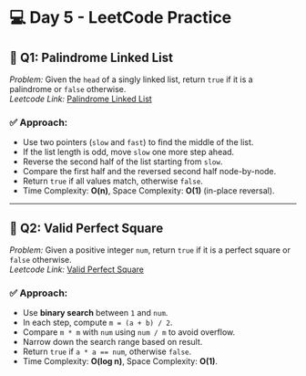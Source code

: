 # 💻 Day 5 - LeetCode Practice

## 🔹 Q1: Palindrome Linked List  
*Problem:* Given the `head` of a singly linked list, return `true` if it is a palindrome or `false` otherwise.  
*Leetcode Link:* [Palindrome Linked List](https://leetcode.com/problems/palindrome-linked-list)

### ✅ Approach:
- Use two pointers (`slow` and `fast`) to find the middle of the list.
- If the list length is odd, move `slow` one more step ahead.
- Reverse the second half of the list starting from `slow`.
- Compare the first half and the reversed second half node-by-node.
- Return `true` if all values match, otherwise `false`.
- Time Complexity: **O(n)**, Space Complexity: **O(1)** (in-place reversal).

---

## 🔹 Q2: Valid Perfect Square  
*Problem:* Given a positive integer `num`, return `true` if it is a perfect square or `false` otherwise.  
*Leetcode Link:* [Valid Perfect Square](https://leetcode.com/problems/valid-perfect-square)

### ✅ Approach:
- Use **binary search** between `1` and `num`.
- In each step, compute `m = (a + b) / 2`.
- Compare `m * m` with `num` using `num / m` to avoid overflow.
- Narrow down the search range based on result.
- Return `true` if `a * a == num`, otherwise `false`.
- Time Complexity: **O(log n)**, Space Complexity: **O(1)**.
